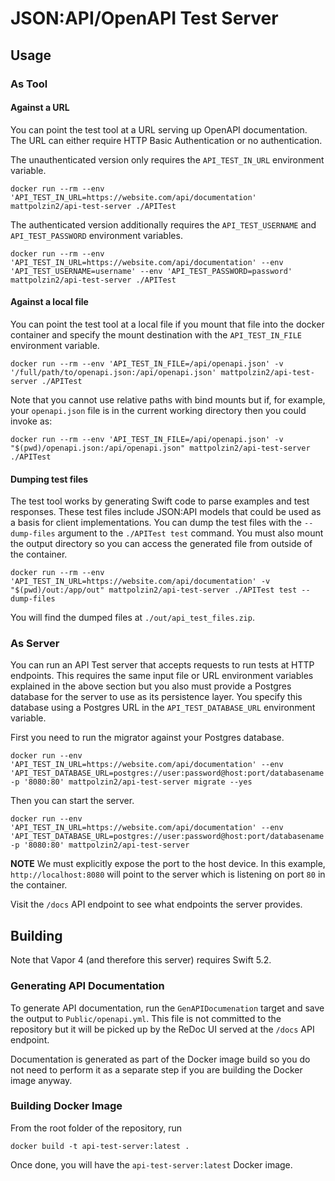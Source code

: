 # JSON:API/OpenAPI Test Server
## Usage
### As Tool
#### Against a URL
You can point the test tool at a URL serving up OpenAPI documentation. The URL can either require HTTP Basic Authentication or no authentication.

The unauthenticated version only requires the `API_TEST_IN_URL` environment variable.
```shell
docker run --rm --env 'API_TEST_IN_URL=https://website.com/api/documentation' mattpolzin2/api-test-server ./APITest
```

The authenticated version additionally requires the `API_TEST_USERNAME` and `API_TEST_PASSWORD` environment variables.
```shell
docker run --rm --env 'API_TEST_IN_URL=https://website.com/api/documentation' --env 'API_TEST_USERNAME=username' --env 'API_TEST_PASSWORD=password' mattpolzin2/api-test-server ./APITest
```

#### Against a local file
You can point the test tool at a local file if you mount that file into the docker container and specify the mount destination with the `API_TEST_IN_FILE` environment variable.
```shell
docker run --rm --env 'API_TEST_IN_FILE=/api/openapi.json' -v '/full/path/to/openapi.json:/api/openapi.json' mattpolzin2/api-test-server ./APITest
```
Note that you cannot use relative paths with bind mounts but if, for example, your `openapi.json` file is in the current working directory then you could invoke as:
```shell
docker run --rm --env 'API_TEST_IN_FILE=/api/openapi.json' -v "$(pwd)/openapi.json:/api/openapi.json" mattpolzin2/api-test-server ./APITest
```

#### Dumping test files
The test tool works by generating Swift code to parse examples and test responses. These test files include JSON:API models that could be used as a basis for client implementations. You can dump the test files with the `--dump-files` argument to the `./APITest test` command. You must also mount the output directory so you can access the generated file from outside of the container.

```shell
docker run --rm --env 'API_TEST_IN_URL=https://website.com/api/documentation' -v "$(pwd)/out:/app/out" mattpolzin2/api-test-server ./APITest test --dump-files
```

You will find the dumped files at `./out/api_test_files.zip`.

### As Server
You can run an API Test server that accepts requests to run tests at HTTP endpoints. This requires the same input file or URL environment variables explained in the above section but you also must provide a Postgres database for the server to use as its persistence layer. You specify this database using a Postgres URL in the `API_TEST_DATABASE_URL` environment variable.

First you need to run the migrator against your Postgres database.
```shell
docker run --env 'API_TEST_IN_URL=https://website.com/api/documentation' --env 'API_TEST_DATABASE_URL=postgres://user:password@host:port/databasename' -p '8080:80' mattpolzin2/api-test-server migrate --yes
```

Then you can start the server.
```shell
docker run --env 'API_TEST_IN_URL=https://website.com/api/documentation' --env 'API_TEST_DATABASE_URL=postgres://user:password@host:port/databasename' -p '8080:80' mattpolzin2/api-test-server
```

**NOTE** We must explicitly expose the port to the host device. In this example, `http://localhost:8080` will point to the server which is listening on port `80` in the container.

Visit the `/docs` API endpoint to see what endpoints the server provides.

## Building
Note that Vapor 4 (and therefore this server) requires Swift 5.2.
### Generating API Documentation
To generate API documentation, run the `GenAPIDocumenation` target and save the output to `Public/openapi.yml`. This file is not committed to the repository but it will be picked up by the ReDoc UI served at the `/docs` API endpoint.

Documentation is generated as part of the Docker image build so you do not need to perform it as a separate step if you are building the Docker image anyway.

### Building Docker Image
From the root folder of the repository, run
```shell
docker build -t api-test-server:latest .
```
Once done, you will have the `api-test-server:latest` Docker image.